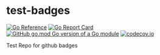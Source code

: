 # test-badges
[![Go Reference](https://pkg.go.dev/badge/github.com/PJ-cs/test-badges.svg)](https://pkg.go.dev/github.com/PJ-cs/test-badges)
[![Go Report Card](https://goreportcard.com/badge/github.com/PJ-cs/test-badges)](https://goreportcard.com/report/github.com/PJ-cs/test-badges)
[![GitHub go.mod Go version of a Go module](https://img.shields.io/github/go-mod/go-version/PJ-cs/test-badges)](https://github.com/PJ-cs/test-badges)
[![codecov.io](https://codecov.io/github/PJ-cs/test-badges/coverage.svg?branch=master)](https://codecov.io/gh/PJ-cs/test-badges?branch=master)

Test Repo for github badges